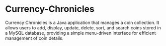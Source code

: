 # Currency-Chronicles
Currency Chronicles is a Java application that manages a coin collection. It allows users to add, display, update, delete, sort, and search coins stored in a MySQL database, providing a simple menu-driven interface for efficient management of coin details.
